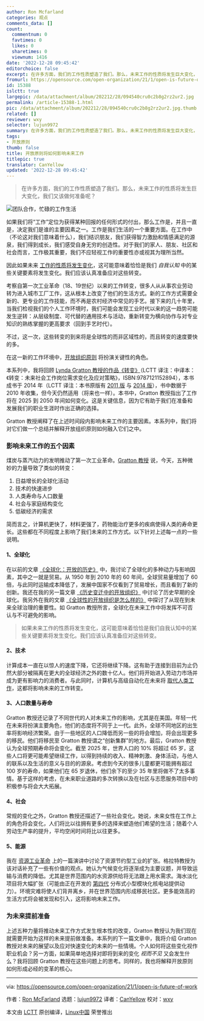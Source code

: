 ```yaml
---
author: Ron Mcfarland
categories: 观点
comments_data: []
count:
  commentnum: 0
  favtimes: 0
  likes: 0
  sharetimes: 0
  viewnum: 1416
date: '2022-12-28 09:45:42'
editorchoice: false
excerpt: 在许多方面，我们的工作性质塑造了我们。那么，未来工作的性质将发生巨大变化，我们又该做何准备呢？
fromurl: https://opensource.com/open-organization/21/1/open-is-future-of-work
id: 15388
islctt: true
largepic: /data/attachment/album/202212/28/094540cru0c2b8g2rz2ur2.jpg
permalink: /article-15388-1.html
pic: /data/attachment/album/202212/28/094540cru0c2b8g2rz2ur2.jpg.thumb.jpg
related: []
reviewer: wxy
selector: lujun9972
summary: 在许多方面，我们的工作性质塑造了我们。那么，未来工作的性质将发生巨大变化，我们又该做何准备呢？
tags:
- 开放原则
thumb: false
title: 开放原则将如何影响未来工作
titlepic: true
translator: CanYellow
updated: '2022-12-28 09:45:42'
---
```



> 
> 在许多方面，我们的工作性质塑造了我们。那么，未来工作的性质将发生巨大变化，我们又该做何准备呢？
> 
> 
> 


![团队合作，忙碌的工作生活](/data/attachment/album/202212/28/094540cru0c2b8g2rz2ur2.jpg "Working on a team, busy worklife")


如果我们将“工作”定位为获得某种回报的任何形式的付出，那么工作是，并且一直是，决定我们是谁的主要因素之一。工作是我们生活的一个重要方面。在工作中（不论这对我们意味着什么），我们结识朋友，我们获得智力激励和情感满足的源泉，我们得到成长，我们感受自身无穷的创造性。对于我们的家人、朋友、社区和社会而言，工作极其重要，我们不应轻视工作的重要性亦或视其为理所当然。


因此如果未来 [工作的性质将发生变化](https://opensource.com/open-organization/18/7/transformation-beyond-digital-2)，这可能意味着恰恰是我们 *自我认知* 中的某些关键要素将发生变化。我们应该认真准备应对这些转变。


考察自第一次工业革命（18、19世纪）以来的工作转变，很多人从从事农业劳动转为进入城市工厂工作，这从根本上改变了他们的生活方式。新的工作方式需要全新的、更专业的工作技能，而不再是农村经济中常见的手艺。接下来的几十年里，当我们检视我们的个人工作环境时，我们可能会发现工业时代以来的这一趋势可能发生逆转：从层级制度、可代替的通用技术与活动，重新转变为横向协作与对专业知识的熟练掌握的更高要求（回到手艺时代）。


不过，这一次，这些转变的到来将是全球性的而非区域性的，而且转变的速度要快的多。


在这一新的工作环境中，[开放组织原则](https://theopenorganization.org/definition/) 将扮演关键性的角色。


本系列中，我将回顾 [Lynda Gratton 教授的作品《转变》](http://lyndagratton.com/books/the-shift/)（LCTT 译注：中译本：《转变：未来社会工作岗位需求变化及应对策略》，ISBN:9787121152894），本书成书于 2014 年（LCTT 译注：本书原版有 [2011 版](https://isbnsearch.org/isbn/9780007427956) 与 [2014 版](https://isbnsearch.org/isbn/9780007525850)），书中数据于 2010 年收集，但今天仍然适用（将来也一样）。本书中，Gratton 教授指出了工作将在 2025 到 2050 年间如何变化。这是关键信息，因为它有助于我们在准备和发展我们的职业生涯时作出正确的选择。


Gratton 教授阐释了在上述时间段内影响未来工作的主要因素。本系列中，我们将对它们做一个总结并解释开放组织原则如何融入它们之中。


### 影响未来工作的五个因素


煤炭与蒸汽动力的发明推动了第一次工业革命。[Gratton 教授](https://en.wikipedia.org/wiki/Lynda_Gratton) 说，今天，五种微妙的力量导致了类似的转变：


1. 日益增长的全球化活动
2. 技术的快速进步
3. 人类寿命与人口数量
4. 社会与家庭结构变化
5. 低碳经济的需求


简而言之，计算机更快了，材料更强了，药物能治疗更多的疾病使得人类的寿命更长。这些都在不同程度上影响了我们未来的工作方式。以下针对上述每一点的一些说明。


#### 1、全球化


在以前的文章 [《全球化：开放的历史》](https://opensource.com/open-organization/20/7/globalization-history-open) 中，我讨论了全球化的多种动力与影响因素，其中之一就是贸易。从 1950 年到 2010 年的 60 年间，全球贸易量增加了 60 倍，与此同时运输成本降低了，发展中国家不仅看到了贸易增长，而且看到了新的创新。我还在我的另一篇文章 [《历史变迁中的开放组织》](https://opensource.com/open-organization/20/8/global-history-collaboration) 中讨论了历史早期的全球化。我另外在我的文章 [《全球性的开放组织是怎么样的》](https://opensource.com/open-organization/20/9/global-open-organization) 中探讨了从现在到未来全球治理的重要性。如 Gratton 教授所言，全球化在未来工作中将发挥不可否认与不可避免的影响。



> 
> 如果未来工作的性质将发生变化，这可能意味着恰恰是我们自我认知中的某些关键要素将发生变化。我们应该认真准备应对这些转变。
> 
> 
> 


#### 2、技术


计算成本一直在以惊人的速度下降，它还将继续下降。这有助于连接到目前为止仍然大部分被隔离在更大的全球经济之外的数十亿人。他们将开始进入劳动力市场并成为更有影响力的消费者。与此同时，计算机与高级自动化在未来将 [取代人类工作](https://opensource.com/open-organization/19/9/claiming-human-age-of-AI)，这都将影响未来的工作转变。


#### 3、人口数量与寿命


Gratton 教授还记录了不同世代的人对未来工作的影响，尤其是在美国。年轻一代在未来将扮演主要角色，他们的态度将不同于上一代。此外，全球不同地区的出生率将影响经济繁荣。由于一些地区的人口降低而另一些的将会增加，将会出现更多的移民。他们将移民至 Gratton 教授谓之“创新集群”的地方。最后，Gratton 教授认为全球预期寿命将会变化。截至 2025 年，世界人口的 10% 将超过 65 岁，这些人口将更可能希望继续工作，以得到持续的收入、精神刺激、身体活动，与他人的联系以及生活的意义与目的的源泉。考虑到今天的很多儿童都更可能拥有超过 100 岁的寿命，如果他们在 65 岁退休，他们余下的至少 35 年里将做不了太多事情。基于这样的考虑，在未来职业道路的多次转换以及在社区与志愿服务项目中的积极参与将会大大拓展。


#### 4、社会


常规的变化之外，Gratton 教授还描述了一些社会变化。她说，未来女性在工作上的角色将会变化，人们将比以往拥有更多的选择来塑造他们希望的生活；随着个人劳动生产率的提升，平均空闲时间将比以往更多。


#### 5、能源


我在 [资源工业革命](https://www.slideshare.net/RonMcFarland1/the-starting-of-the-third-industrial-revolution) 上的一篇演讲中讨论了资源节约型工业的扩张。格拉特教授为该对话补充了一些有价值的观点。她认为气候变化将逐渐成为主要议题，并导致运输与消费的降低。尤其是世界范围内的水资源供给将无法跟上用水需求。海水淡化项目将大幅扩张（可能由正在开发的 [第四代](https://en.wikipedia.org/wiki/Generation_IV_reactor) 分布式小型模块化核电站提供动力）。环境灾难将使人们背井离乡，并在世界范围内形成移民社区。更多能效高的生活方式将会被发现和引入，这将影响未来工作。


### 为未来提前准备


上述五种力量将推动未来工作方式发生根本性的改变，Gratton 教授认为我们现在就需要开始为这样的未来提前做准备。本系列的下一篇文章中，我将介绍 Gratton 教授对未来的展望以及应对快速变化的未来的一些情境。个人如何将这些变化视作职业机会？另一方面，如果简单地选择对即将到来的变化 *视而不见* 又会发生什么？我将回顾 Gratton 教授在这些问题上的思考。同样的，我也将解释开放原则如何形成必经的变革的核心。




---


via: <https://opensource.com/open-organization/21/1/open-is-future-of-work>


作者：[Ron McFarland](https://opensource.com/users/ron-mcfarland) 选题：[lujun9972](https://github.com/lujun9972) 译者：[CanYellow](https://github.com/CanYellow) 校对：[wxy](https://github.com/wxy)


本文由 [LCTT](https://github.com/LCTT/TranslateProject) 原创编译，[Linux中国](https://linux.cn/) 荣誉推出
